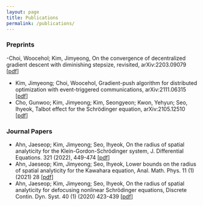 ```yaml
---
layout: page
title: Publications
permalink: /publications/
---
```


### Preprints
-Choi, Woocehol; Kim, Jimyeong, On the convergence of decentralized gradient descent with diminishing stepsize, revisited, arXiv:2203.09079 \[[pdf](https://arxiv.org/pdf/2203.09079.pdf)\] 
- Kim, Jimyeong; Choi, Woocehol, Gradient-push algorithm for distributed optimization with event-triggered communications, arXiv:2111.06315 \[[pdf](https://arxiv.org/pdf/2111.06315.pdf)\]
- Cho, Gunwoo; Kim, Jimyeong; Kim, Seongyeon; Kwon, Yehyun; Seo, Ihyeok, Talbot effect for the Schrödinger equation, arXiv:2105.12510 \[[pdf](https://arxiv.org/pdf/2105.12510.pdf)\]

### Journal Papers
- Ahn, Jaeseop; Kim, Jimyeong; Seo, Ihyeok, On the radius of spatial analyticity for the Klein-Gordon-Schrödinger system, J. Differential Equations. 321 (2022), 449-474 \[[pdf](https://arxiv.org/pdf/2012.15514.pdf)\]
- Ahn, Jaeseop; Kim, Jimyeong; Seo, Ihyeok, Lower bounds on the radius of spatial analyticity for the Kawahara equation, Anal. Math. Phys. 11 (1) (2021) 28 \[[pdf](https://arxiv.org/pdf/1906.10076.pdf)\]
- Ahn, Jaeseop; Kim, Jimyeong; Seo, Ihyeok, On the radius of spatial analyticity for defocusing nonlinear Schrödinger equations, Discrete Contin. Dyn. Syst. 40 (1) (2020) 423-439 \[[pdf](https://arxiv.org/pdf/1902.10622.pdf)\] 